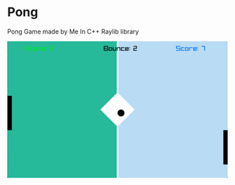 # Pong
Pong Game made by Me
In C++ Raylib library

![image](Screenshots/SC1.png)
<img scr = Screenshots/SC1.png>
